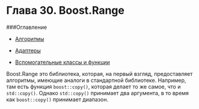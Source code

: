 # Глава 30. Boost.Range

###Оглавление

* [Алгоритмы](../master/Range_Algorithms.md)

* [Адаптеры](../master/Range_Adaptors.md)

* [Вспомогательные классы и функции](../master/Range_Helpers.md)

Boost.Range это библиотека, которая, на первый взгляд, предоставляет алгоритмы, имеющие аналоги в стандартной библиотеке. Например, там есть функция `boost::copy()`, которая делает то же самое, что и `std::copy()`. Однако `std::copy()` принимает два аргумента, в то время как `boost::copy()` принимает диапазон.
